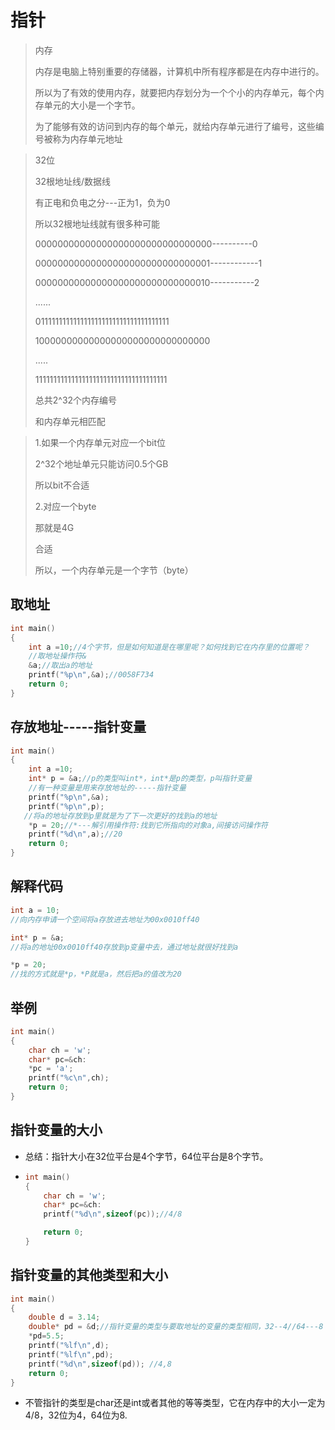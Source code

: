 # 指针

> 内存
>
> 内存是电脑上特别重要的存储器，计算机中所有程序都是在内存中进行的。
>
> 所以为了有效的使用内存，就要把内存划分为一个个小的内存单元，每个内存单元的大小是一个字节。
>
> 为了能够有效的访问到内存的每个单元，就给内存单元进行了编号，这些编号被称为内存单元地址



> 32位
>
> 32根地址线/数据线
>
> 有正电和负电之分---正为1，负为0
>
> 所以32根地址线就有很多种可能
>
> 00000000000000000000000000000000----------0
>
> 00000000000000000000000000000001------------1
>
> 00000000000000000000000000000010-----------2
>
> ......
>
> 0111111111111111111111111111111111111
>
> 10000000000000000000000000000000
>
> .....
>
> 1111111111111111111111111111111111111
>
> 总共2^32个内存编号
>
> 和内存单元相匹配

> 1.如果一个内存单元对应一个bit位
>
> 2^32个地址单元只能访问0.5个GB
>
> 所以bit不合适
>
> 2.对应一个byte
>
> 那就是4G
>
> 合适
>
> 所以，一个内存单元是一个字节（byte）

## 取地址

```c
int main()
{
    int a =10;//4个字节，但是如何知道是在哪里呢？如何找到它在内存里的位置呢？
    //取地址操作符&
    &a;//取出a的地址
    printf("%p\n",&a);//0058F734
    return 0;
}
```

## 存放地址-----指针变量

```c
int main()
{
    int a =10;
    int* p = &a;//p的类型叫int*，int*是p的类型，p叫指针变量
    //有一种变量是用来存放地址的-----指针变量
    printf("%p\n",&a);
    printf("%p\n",p);
   //将a的地址存放到p里就是为了下一次更好的找到a的地址
    *p = 20;//*---解引用操作符:找到它所指向的对象a,间接访问操作符
    printf("%d\n",a);//20
    return 0;
}
```



## 解释代码

```c
int a = 10;
//向内存申请一个空间将a存放进去地址为00x0010ff40

int* p = &a;
//将a的地址00x0010ff40存放到p变量中去，通过地址就很好找到a

*p = 20;
//找的方式就是*p，*P就是a，然后把a的值改为20
```



## 举例

```c
int main()
{
    char ch = 'w';
    char* pc=&ch:
    *pc = 'a';
    printf("%c\n",ch);
    return 0;
}
```



## 指针变量的大小

- 总结：指针大小在32位平台是4个字节，64位平台是8个字节。

- ```c
  int main()
  {
      char ch = 'w';
      char* pc=&ch:
      printf("%d\n",sizeof(pc));//4/8
  
      return 0;
  }
  ```

  
  
  
  
  

##  指针变量的其他类型和大小

```c
int main()
{
    double d = 3.14;
    double* pd = &d;//指针变量的类型与要取地址的变量的类型相同，32--4//64---8
    *pd=5.5;
    printf("%lf\n",d);
    printf("%lf\n",pd);
    printf("%d\n",sizeof(pd)); //4,8
    return 0;
}
```



- 不管指针的类型是char还是int或者其他的等等类型，它在内存中的大小一定为4/8，32位为4，64位为8.



